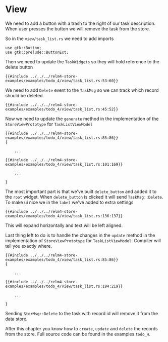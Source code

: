 # View

We need to add a button with a trash to the right of our task description. When user presses the button we will remove the task from the store.

So in the `view/task_list.rs` we need to add imports

```rust,noplaypen
use gtk::Button;
use gtk::prelude::ButtonExt;
```

Then we need to update the `TaskWidgets` so they will hold reference to the delete button

```rust,noplaypen
{{#include ../../../relm4-store-examples/examples/todo_4/view/task_list.rs:53:60}}
```

We need to add `Delete` event to the `TaskMsg` so we can track which record should be deleted.

```rust,noplaypen
{{#include ../../../relm4-store-examples/examples/todo_4/view/task_list.rs:45:52}}
```

Now we need to update the `generate` method in the implementation of the `StoreViewPrototype` for `TaskListViewModel`

```rust,noplaypen
{{#include ../../../relm4-store-examples/examples/todo_4/view/task_list.rs:85:86}}
{

    ...

{{#include ../../../relm4-store-examples/examples/todo_4/view/task_list.rs:101:169}}

    ...

}
```

The most important part is that we've built `delete_button` and added it to the `root` widget. When `delete_button` is clicked
it will send `TaskMsg::Delete`. To make ui nice we in the `label` we've added to extra settings

```rust,noplaypen
{{#include ../../../relm4-store-examples/examples/todo_4/view/task_list.rs:136:137}}
```

This will expand horizontally and text will be left aligned.

Last thing left to do is to handle the changes in the `update` method in the implementation of `StoreViewPrototype` for `TaskListViewModel`.
Compiler will tell you exactly where.

```rust,noplaypen
{{#include ../../../relm4-store-examples/examples/todo_4/view/task_list.rs:85:86}}
{

    ...

{{#include ../../../relm4-store-examples/examples/todo_4/view/task_list.rs:194:219}}

    ...

}
```

Sending `StorMsg::Delete` to the task with record id will remove it from the data store.

After this chapter you know how to `create`, `update` and `delete` the records from the store. Full source code can be found in the examples `todo_4`.
